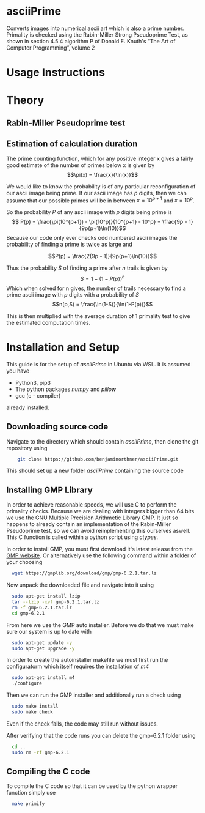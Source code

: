 # asciiPrime
Converts images into numerical ascii art which is also a prime number. Primality is checked using the Rabin-Miller Strong Pseudoprime Test, as shown in section 4.5.4 algorithm P of Donald E. Knuth's “The Art of Computer Programming”, volume 2

# Usage Instructions

# Theory

## Rabin-Miller Pseudoprime test

## Estimation of calculation duration
The prime counting function, which for any positive integer x gives a fairly good estimate of the number of primes below x is given by$$\pi(x) = \frac{x}{\ln(x)}$$

We would like to know the probability is of any particular reconfiguration of our ascii image being prime. If our ascii image has $p$ digits, then we can assume that our possible primes will be in between $x=10^{p+1}$ and $x=10^p$.

So the probability $P$ of any ascii image with $p$ digits being prime is
$$ P(p) = \frac{\pi(10^{p+1}) - \pi(10^p)}{10^{p+1} - 10^p} = \frac{9p - 1}{9p(p+1)\ln(10)}$$
Because our code only ever checks odd numbered ascii images the probability of finding a prime is twice as large and

$$P(p) = \frac{2(9p - 1)}{9p(p+1)\ln(10)}$$

Thus the probability $S$ of finding a prime after $n$ trails is given by
$$ S = 1 - (1 - P(p))^n$$
Which when solved for n gives, the number of trails necessary to find a prime ascii image with $p$ digits with a probability of $S$
$$n(p,S) = \frac{\ln(1-S)}{\ln(1-P(p))}$$

This is then multiplied with the average duration of 1 primality test to give the estimated computation times.
# Installation and Setup
This guide is for the setup of _asciiPrime_ in Ubuntu via WSL.
It is assumed you have 
- Python3, pip3
- The python packages _numpy_ and _pillow_
- gcc (c - compiler)

already installed.

## Downloading source code
Navigate to the directory which should contain _asciiPrime_, then clone the git repository using
```bash
    git clone https://github.com/benjaminorthner/asciiPrime.git
```
This should set up a new folder _asciiPrime_ containing the source code


## Installing GMP Library
In order to achieve reasonable speeds, we will use C to perform the primality checks. Because we are dealing with integers bigger than 64 bits we use the GNU Multiple Precision Arithmetic Library GMP. It just so happens to already contain an implementation of the Rabin-Miller Pseudoprime test, so we can avoid reimplementing this ourselves aswell. This C function is called within a python script using _ctypes_.

In order to install GMP, you must first download it's latest release from the [GMP website](https://www.gmplib.org/#DOWNLOAD). Or alternatively use the following command within a folder of your choosing
```bash
  wget https://gmplib.org/download/gmp/gmp-6.2.1.tar.lz
```
Now unpack the downloaded file and navigate into it using
```bash
  sudo apt-get install lzip
  tar --lzip -xvf gmp-6.2.1.tar.lz
  rm -f gmp-6.2.1.tar.lz
  cd gmp-6.2.1
```
From here we use the GMP auto installer. Before we do that we must make sure our system is up to date with
```bash
  sudo apt-get update -y
  sudo apt-get upgrade -y
```
In order to create the autoinstaller makefile we must first run the configuratorm which itself requires the installation of _m4_
```bash
  sudo apt-get install m4
  ./configure
```

Then we can run the GMP installer and additionally run a check using
```bash
  sudo make install
  sudo make check
```
Even if the check fails, the code may still run without issues.

After verifying that the code runs you can delete the gmp-6.2.1 folder using
```bash
  cd ..
  sudo rm -rf gmp-6.2.1
```

## Compiling the C code
To compile the C code so that it can be used by the python wrapper function simply use
```bash
  make primify
```